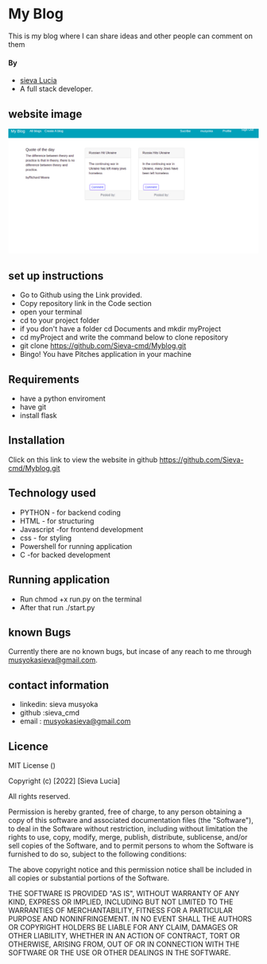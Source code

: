 # My Blog
This is my blog where I can share ideas and other people can comment on them 


#### By 
- [sieva Lucia](https://github.com/Sieva-cmd)
- A full stack  developer.


## website image
![News App](https://github.com/Sieva-cmd/Myblog/blob/master/app/static/photos/web.png)




## set up instructions
-  Go to  Github  using the Link provided.
-  Copy repository link in the Code section
- open your terminal 
- cd to your project folder
- if you don't have a folder cd Documents and mkdir myProject
- cd myProject and write the command below to clone repository
- git clone https://github.com/Sieva-cmd/Myblog.git
- Bingo! You have Pitches application in your machine

## Requirements
- have a python enviroment
- have git
- install flask


## Installation
Click on this link to view the website in github https://github.com/Sieva-cmd/Myblog.git

## Technology used 
- PYTHON - for backend coding
- HTML - for structuring
- Javascript -for frontend development
- css - for styling
- Powershell for running application
- C -for backed development

## Running application

- Run chmod +x run.py on the terminal
- After that run   ./start.py


## known Bugs
Currently there are no known bugs, but incase of any reach to me through musyokasieva@gmail.com.

## contact information
-  linkedin: sieva musyoka
-  github :sieva_cmd
-  email : musyokasieva@gmail.com

## Licence 
 MIT License ()

Copyright (c) [2022] [Sieva Lucia]

All rights reserved.

Permission is hereby granted, free of charge, to any person obtaining a copy of this software and associated documentation files (the "Software"), to deal in the Software without restriction, including without limitation the rights to use, copy, modify, merge, publish, distribute, sublicense, and/or sell copies of the Software, and to permit persons to whom the Software is furnished to do so, subject to the following conditions:

The above copyright notice and this permission notice shall be included in all copies or substantial portions of the Software.

THE SOFTWARE IS PROVIDED "AS IS", WITHOUT WARRANTY OF ANY KIND, EXPRESS OR IMPLIED, INCLUDING BUT NOT LIMITED TO THE WARRANTIES OF MERCHANTABILITY, FITNESS FOR A PARTICULAR PURPOSE AND NONINFRINGEMENT. IN NO EVENT SHALL THE AUTHORS OR COPYRIGHT HOLDERS BE LIABLE FOR ANY CLAIM, DAMAGES OR OTHER LIABILITY, WHETHER IN AN ACTION OF CONTRACT, TORT OR OTHERWISE, ARISING FROM, OUT OF OR IN CONNECTION WITH THE SOFTWARE OR THE USE OR OTHER DEALINGS IN THE SOFTWARE.


